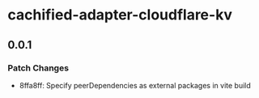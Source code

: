 # cachified-adapter-cloudflare-kv

## 0.0.1

### Patch Changes

-   8ffa8ff: Specify peerDependencies as external packages in vite build
